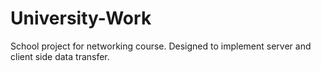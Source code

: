 # University-Work
School project for networking course. Designed to implement server and client side data transfer.
